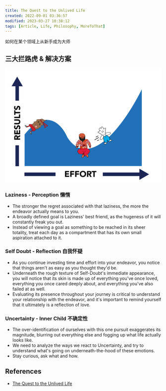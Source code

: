```yaml
---
title: The Quest to the Unlived Life
created: 2022-09-01 03:36:57
modified: 2023-03-27 10:38:12
tags: [Article, Life, Philosophy, MoreToThat]
---
```


如何在某个领域上从新手成为大师

## 三大拦路虎 & 解决方案

![image.png](../../images/image_1660100021783_0.png)

### Laziness - **Perception** 懒惰

- The stronger the regret associated with that laziness, the more the endeavor actually means to you.
- A broadly defined goal is Laziness' best friend, as the hugeness of it will constantly freak you out.
- Instead of viewing a goal as something to be reached in its sheer totality, treat each day as a compartment that has its own small aspiration attached to it.

### Self Doubt - **Reflection** 自我怀疑

- As you continue investing time and effort into your endeavor, you notice that things aren't as easy as you thought they'd be.
- Underneath the rough texture of Self-Doubt's immediate appearance, you will notice that its skin is made up of everything you've once loved, everything you once cared deeply about, and everything you've also failed at as well.
- Evaluating its presence throughout your journey is critical to understand your relationship with the endeavor, and it's important to remind yourself that it ultimately is a reflection of love.

### Uncertainty - **Inner Child** 不确定性

- The over-identification of ourselves with this one pursuit exaggerates its magnitude, blurring out everything else and fogging up what life actually looks like.
- We need to analyze the ways we react to Uncertainty, and try to understand what's going on underneath-the-hood of these emotions.
- Stay curious, ask what and how.

## References

- [The Quest to the Unlived Life](https://moretothat.com/the-quest-to-the-unlived-life/)
